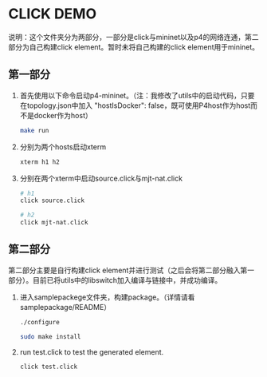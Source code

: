 # CLICK DEMO

说明：这个文件夹分为两部分，一部分是click与mininet以及p4的网络连通，第二部分为自己构建click element。暂时未将自己构建的click element用于mininet。

## 第一部分

1. 首先使用以下命令启动p4-mininet。（注：我修改了utils中的启动代码，只要在topology.json中加入 "hostIsDocker": false，既可使用P4host作为host而不是docker作为host）

    ```bash
    make run
    ```

2. 分别为两个hosts启动xterm

    ```bash
    xterm h1 h2
    ```

3. 分别在两个xterm中启动source.click与mjt-nat.click

    ```bash
    # h1
    click source.click

    # h2
    click mjt-nat.click
    ```

## 第二部分

第二部分主要是自行构建click element并进行测试（之后会将第二部分融入第一部分）。目前已将utils中的libswitch加入编译与链接中，并成功编译。

1. 进入samplepackege文件夹，构建package。（详情请看samplepackage/README）

    ```bash
    ./configure

    sudo make install
    ```

2. run test.click to test the generated element.

    ```bash
    click test.click
    ```
